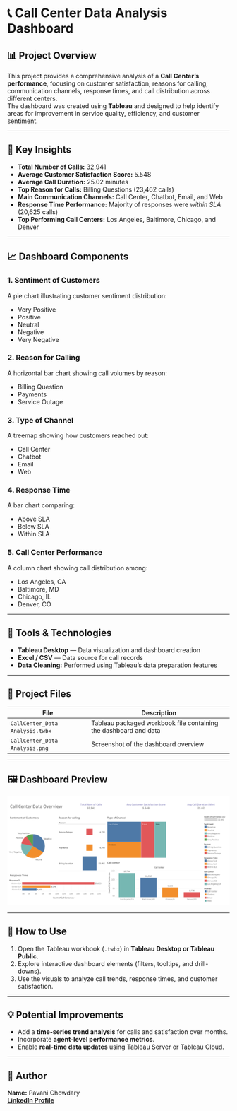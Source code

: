 # 📞 Call Center Data Analysis Dashboard

## 📊 Project Overview
This project provides a comprehensive analysis of a **Call Center’s performance**, focusing on customer satisfaction, reasons for calling, communication channels, response times, and call distribution across different centers.  
The dashboard was created using **Tableau** and designed to help identify areas for improvement in service quality, efficiency, and customer sentiment.

---

## 🧠 Key Insights
- **Total Number of Calls:** 32,941  
- **Average Customer Satisfaction Score:** 5.548  
- **Average Call Duration:** 25.02 minutes  
- **Top Reason for Calls:** Billing Questions (23,462 calls)  
- **Main Communication Channels:** Call Center, Chatbot, Email, and Web  
- **Response Time Performance:** Majority of responses were *within SLA* (20,625 calls)  
- **Top Performing Call Centers:** Los Angeles, Baltimore, Chicago, and Denver  

---

## 📈 Dashboard Components

### 1. **Sentiment of Customers**
A pie chart illustrating customer sentiment distribution:
- Very Positive  
- Positive  
- Neutral  
- Negative  
- Very Negative  

### 2. **Reason for Calling**
A horizontal bar chart showing call volumes by reason:
- Billing Question  
- Payments  
- Service Outage  

### 3. **Type of Channel**
A treemap showing how customers reached out:
- Call Center  
- Chatbot  
- Email  
- Web  

### 4. **Response Time**
A bar chart comparing:
- Above SLA  
- Below SLA  
- Within SLA  

### 5. **Call Center Performance**
A column chart showing call distribution among:
- Los Angeles, CA  
- Baltimore, MD  
- Chicago, IL  
- Denver, CO  

---

## 🧰 Tools & Technologies
- **Tableau Desktop** — Data visualization and dashboard creation  
- **Excel / CSV** — Data source for call records  
- **Data Cleaning:** Performed using Tableau’s data preparation features  

---

## 📂 Project Files
| File | Description |
|------|--------------|
| `CallCenter_Data Analysis.twbx` | Tableau packaged workbook file containing the dashboard and data |
| `CallCenter_Data Analysis.png` | Screenshot of the dashboard overview |

---

## 🖼️ Dashboard Preview
![CallCenter_Data Analysis.png](CallCenter_Data%20Analysis.png)


---

## 🚀 How to Use
1. Open the Tableau workbook (`.twbx`) in **Tableau Desktop or Tableau Public**.  
2. Explore interactive dashboard elements (filters, tooltips, and drill-downs).  
3. Use the visuals to analyze call trends, response times, and customer satisfaction.

---

## 💡 Potential Improvements
- Add a **time-series trend analysis** for calls and satisfaction over months.  
- Incorporate **agent-level performance metrics**.  
- Enable **real-time data updates** using Tableau Server or Tableau Cloud.  

---

## 👤 Author
**Name:** Pavani Chowdary    
**[LinkedIn Profile](https://www.linkedin.com/in/bommidi-d-336143227/)**

